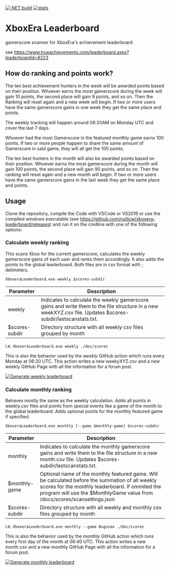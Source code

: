 [![.NET build](https://github.com/nullicw/xboxera-leaderboard/actions/workflows/dotnet-build.yml/badge.svg?branch=main)](https://github.com/nullicw/xboxera-leaderboard/actions/workflows/dotnet-build.yml) [![stats](https://img.shields.io/badge/stats-archived-brightgreen)](https://nullicw.github.io/xboxera-leaderboard/)

# XboxEra Leaderboard

gamerscore scanner for XboxEra's achievement leaderboard

see https://www.trueachievements.com/leaderboard.aspx?leaderboardid=8223

## How do ranking and points work?

The ten best achievement hunters in the week will be awarded points based on their position. Whoever earns the most gamerscore during the week will gain 10 points, the second place will gain 9 points, and so on. Then the Ranking will reset again and a new week will begin. If two or more users have the same gamerscore gains in one week they get the same place and points.

The weekly tracking will happen around 06:20AM on Monday UTC and cover the last 7 days.

Whoever had the most Gamerscore in the featured monthly game earns 100 points. If two or more people happen to share the same amount of Gamerscore in said game, they will all get the 100 points.

The ten best hunters in the month will also be awarded points based on their position. Whoever earns the most gamerscore during the month will gain 100 points, the second place will gain 90 points, and so on. Then the ranking will reset again and a new month will begin. If two or more users have the same gamerscore gains in the last week they get the same place and points.

## Usage

Clone the repository, compile the Code with VSCode or VS2019 or use the compiled windows executable (see https://github.com/nullicw/xboxera-leaderboard/releases) and run it on the cmdline with one of the following options:

### Calculate weekly ranking

This scans Xbox for the current gamerscore, calculates the weekly gamerscore gains of each user and ranks them accordingly. It also adds the points to the global leaderboard. Both files are in csv format with ; delimeters.

`XboxeraLeaderboard.exe weekly $scores-subdir`

|Parameter|Description|
|---------|-----------|
|weekly|Indicates to calculate the weekly gamerscore gains and write them to the file structure in a new weekXYZ.csv file. Updates $scores-subdir/lastscanstats.txt.|
|$scores-subdir|Directory structure with all weekly csv files grouped by month|

i.e. `XboxeraLeaderboard.exe weekly ./doc/scores`

This is also the behavior used by the *weekly* GitHub action which runs every Monday at 06:20 UTC. This action writes a new weekyXYZ.csv and a new weekly GitHub Page with all the information for a forum post.

[![Generate weekly leaderboard](https://github.com/nullicw/xboxera-leaderboard/actions/workflows/weekly.yml/badge.svg)](https://github.com/nullicw/xboxera-leaderboard/actions/workflows/weekly.yml)

### Calculate monthly ranking

Behaves mostly the same as the weekly calculation. Adds all points in weekly.csv files and points from special events like a game of the month to the global leaderboard. Adds optional points for the monthly featured game if specified. 

`XboxeraLeaderboard.exe monthly [--game $monthly-game] $scores-subdir`

|Parameter|Description|
|---------|-----------|
|monthly|Indicates to calculate the monthly gamerscore gains and write them to the file structure in a new month.csv file. Updates $scores-subdir/lastscanstats.txt.|
|$monthly-game|Optional name of the monthly featured game. Will be calculated before the summation of all weekly scores for the monthly leaderboard. If ommited the program will use the $MonthlyGame value from /docs/scores/scansettings.json |
|$scores-subdir|Directory structure with all weekly and monthly csv files grouped by month|

i.e. `XboxeraLeaderboard.exe monthly --game Bugsnax ./doc/scores`

This is also the behavior used by the *monthly* GitHub action which runs every first day of the month at 06:40 UTC. This action writes a new month.csv and a new monthly GitHub Page with all the information for a forum post.

[![Generate monthly leaderboard](https://github.com/nullicw/xboxera-leaderboard/actions/workflows/monthly.yml/badge.svg)](https://github.com/nullicw/xboxera-leaderboard/actions/workflows/monthly.yml)
